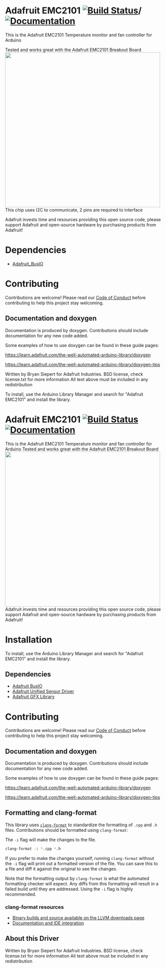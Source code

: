# Adafruit EMC2101 [![Build Status](https://github.com/adafruit/Adafruit_EMC2101/workflows/Arduino%20Library%20CI/badge.svg)](https://github.com/adafruit/Adafruit_EMC2101/actions)/[![Documentation](https://github.com/adafruit/ci-arduino/blob/master/assets/doxygen_badge.svg)](http://adafruit.github.io/Adafruit_EMC2101/html/index.html)

This is the Adafruit EMC2101 Temperature monitor and fan controller for Arduino

Tested and works great with the Adafruit EMC2101 Breakout Board
[<img src="assets/board.png?raw=true" width="500px">](https://www.adafruit.com/products/47nn)
This chip uses I2C to communicate, 2 pins are required to interface

Adafruit invests time and resources providing this open source code, please support Adafruit and open-source hardware by purchasing products from Adafruit!

# Dependencies
* [Adafruit_BusIO](https://github.com/adafruit/Adafruit_BusIO)

# Contributing

Contributions are welcome! Please read our [Code of Conduct](https://github.com/adafruit/Adafruit_EMC2101/blob/master/CODE_OF_CONDUCT.md>)
before contributing to help this project stay welcoming.

## Documentation and doxygen
Documentation is produced by doxygen. Contributions should include documentation for any new code added.

Some examples of how to use doxygen can be found in these guide pages:

https://learn.adafruit.com/the-well-automated-arduino-library/doxygen

https://learn.adafruit.com/the-well-automated-arduino-library/doxygen-tips

Written by Bryan Siepert for Adafruit Industries.
BSD license, check license.txt for more information
All text above must be included in any redistribution

To install, use the Arduino Library Manager and search for "Adafruit EMC2101" and install the library.





# Adafruit EMC2101 [![Build Status](https://github.com/adafruit/Adafruit_EMC2101/workflows/Arduino%20Library%20CI/badge.svg)](https://github.com/adafruit/Adafruit_EMC2101/actions)[![Documentation](https://github.com/adafruit/ci-arduino/blob/master/assets/doxygen_badge.svg)](http://adafruit.github.io/Adafruit_EMC2101/html/index.html)


This is the Adafruit EMC2101 Temperature monitor and fan controller for Arduino
Tested and works great with the Adafruit EMC2101 Breakout Board
[<img src="assets/board.png?raw=true" width="500px">](https://www.adafruit.com/products/47nn)
Adafruit invests time and resources providing this open source code, please support Adafruit and open-source hardware by purchasing products from Adafruit!

# Installation
To install, use the Arduino Library Manager and search for "Adafruit EMC2101" and install the library.

## Dependencies
 * [Adafruit BusIO](https://github.com/adafruit/Adafruit_BusIO)
 * [Adafruit Unified Sensor Driver](https://github.com/adafruit/Adafruit_Sensor)
 * [Adafruit GFX Library](https://github.com/adafruit/Adafruit-GFX-Library)

# Contributing

Contributions are welcome! Please read our [Code of Conduct](https://github.com/adafruit/Adafruit_EMC2101/blob/master/CODE_OF_CONDUCT.md>)
before contributing to help this project stay welcoming.

## Documentation and doxygen
Documentation is produced by doxygen. Contributions should include documentation for any new code added.

Some examples of how to use doxygen can be found in these guide pages:

https://learn.adafruit.com/the-well-automated-arduino-library/doxygen

https://learn.adafruit.com/the-well-automated-arduino-library/doxygen-tips

## Formatting and clang-format
This library uses [`clang-format`](https://releases.llvm.org/download.html) to standardize the formatting of `.cpp` and `.h` files. 
Contributions should be formatted using `clang-format`:

The `-i` flag will make the changes to the file.
```bash
clang-format -i *.cpp *.h
```
If you prefer to make the changes yourself, running `clang-format` without the `-i` flag will print out a formatted version of the file. You can save this to a file and diff it against the original to see the changes.

Note that the formatting output by `clang-format` is what the automated formatting checker will expect. Any diffs from this formatting will result in a failed build until they are addressed. Using the `-i` flag is highly recommended.

### clang-format resources
  * [Binary builds and source available on the LLVM downloads page](https://releases.llvm.org/download.html)
  * [Documentation and IDE integration](https://clang.llvm.org/docs/ClangFormat.html)

## About this Driver
Written by Bryan Siepert for Adafruit Industries.
BSD license, check license.txt for more information
All text above must be included in any redistribution
